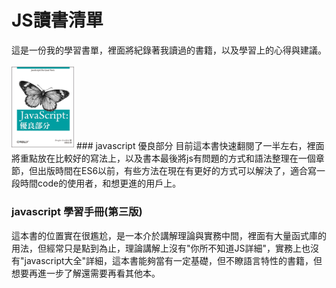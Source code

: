 # JS讀書清單
這是一份我的學習書單，裡面將紀錄著我讀過的書籍，以及學習上的心得與建議。

<img src="https://github.com/paul61843/Study-BookList-JS/blob/master/javascript%E5%84%AA%E8%89%AF%E9%83%A8%E5%88%86.jpg" width="100">
### javascript 優良部分
目前這本書快速翻閱了一半左右，裡面將重點放在比較好的寫法上，以及書本最後將js有問題的方式和語法整理在一個章節，但出版時間在ES6以前，有些方法在現在有更好的方式可以解決了，適合寫一段時間code的使用者，和想更進的用戶上。

### javascript 學習手冊(第三版)
這本書的位置實在很尷尬，是一本介於講解理論與實務中間，裡面有大量函式庫的用法，但經常只是點到為止，理論講解上沒有"你所不知道JS詳細"，實務上也沒有"javascript大全"詳細，這本書能夠當有一定基礎，但不瞭語言特性的書籍，但想要再進一步了解還需要再看其他本。
